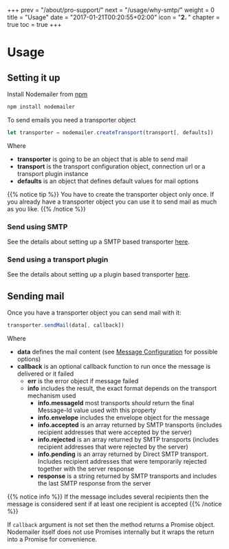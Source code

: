 +++
prev = "/about/pro-support/"
next = "/usage/why-smtp/"
weight = 0
title = "Usage"
date = "2017-01-21T00:20:55+02:00"
icon = "<b>2. </b>"
chapter = true
toc = true
+++

# Usage

## Setting it up

Install Nodemailer from [npm](https://www.npmjs.com/package/nodemailer)

```bash
npm install nodemailer
```

To send emails you need a transporter object

```javascript
let transporter = nodemailer.createTransport(transport[, defaults])
```

Where

  - **transporter** is going to be an object that is able to send mail
  - **transport** is the transport configuration object, connection url or a transport plugin instance
  - **defaults** is an object that defines default values for mail options

{{% notice tip %}}
You have to create the transporter object only once. If you already have a transporter object you can use it to send mail as much as you like.
{{% /notice %}}

### Send using SMTP

See the details about setting up a SMTP based transporter [here](/smtp/).

### Send using a transport plugin

See the details about setting up a plugin based transporter [here](/transports/).

## Sending mail

Once you have a transporter object you can send mail with it:

```javascript
transporter.sendMail(data[, callback])
```

Where

  - **data** defines the mail content (see [Message Configuration](/message/) for possible options)
  - **callback** is an optional callback function to run once the message is delivered or it failed
    - **err** is the error object if message failed
    - **info** includes the result, the exact format depends on the transport mechanism used
      - **info.messageId** most transports _should_ return the final Message-Id value used with this property
      - **info.envelope** includes the envelope object for the message
      - **info.accepted** is an array returned by SMTP transports (includes recipient addresses that were accepted by the server)
      - **info.rejected** is an array returned by SMTP transports (includes recipient addresses that were rejected by the server)
      - **info.pending** is an array returned by Direct SMTP transport. Includes recipient addresses that were temporarily rejected together with the server response
      - **response** is a string returned by SMTP transports and includes the last SMTP response from the server

{{% notice info %}}
If the message includes several recipients then the message is considered sent if at least one recipient is accepted
{{% /notice %}}

If `callback` argument is not set then the method returns a Promise object. Nodemailer itself does not use Promises internally but it wraps the return into a Promise for convenience.
